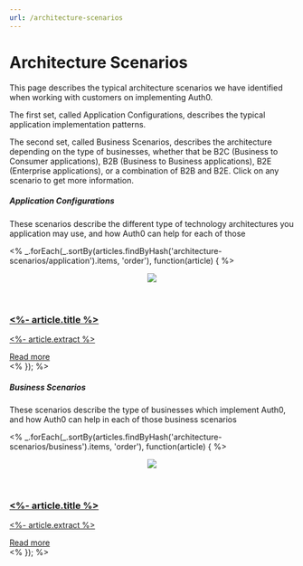 ```yaml
---
url: /architecture-scenarios
---
```


# Architecture Scenarios

This page describes the typical architecture scenarios we have identified when working with customers on implementing Auth0.

The first set, called Application Configurations, describes the typical application implementation patterns.

The second set, called Business Scenarios, describes the architecture depending on the type of businesses, whether that be B2C (Business to Consumer applications), B2B (Business to Business applications), B2E (Enterprise applications), or a combination of B2B and B2E.
Click on any scenario to get more information.

<section class="architecture-scenarios-content">
  <div class="showcase-section clearfix">
    <h5>Application Configurations</h5>
    <p>These scenarios describe the different type of technology architectures you application may use, and how Auth0 can help for each of those</p>
    <% _.forEach(_.sortBy(articles.findByHash('architecture-scenarios/application').items, 'order'), function(article) { %>
      <a href="<%- '/docs' + article.url %>" class="architecture-scenarios-card">
        <article>
          <header class="architecture-scenarios__img">
              <figure><img src="<%- article.image %>"></figure>
            </header>
            <div class="architecture-scenarios__text">
              <h3><%- article.title %></h3>
              <p><%- article.extract %></p>
            </div>
            <footer class="architecture-scenarios__link">
              <span>Read more</span>
            </footer>
          </article>
      </a>
    <% }); %>
  </div>
  <div class="showcase-section clearfix">
    <h5>Business Scenarios</h5>
    <p>These scenarios describe the type of businesses which implement Auth0, and how Auth0 can help in each of those business scenarios</p>
    <% _.forEach(_.sortBy(articles.findByHash('architecture-scenarios/business').items, 'order'), function(article) { %>
      <a href="<%- '/docs' + article.url %>" class="architecture-scenarios-card">
        <article>
          <header class="architecture-scenarios__img">
              <figure><img src="<%- article.image %>"></figure>
            </header>
            <div class="architecture-scenarios__text">
              <h3><%- article.title %></h3>
              <p><%- article.extract %></p>
            </div>
            <footer class="architecture-scenarios__link">
              <span>Read more</span>
            </footer>
          </article>
      </a>
    <% }); %>
  </div>
</section>
